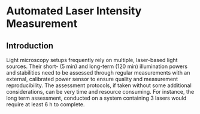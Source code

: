 # Automated Laser Intensity Measurement
## Introduction
Light microscopy setups frequently rely on multiple, laser-based light sources. Their short- (5 min) and long-term (120 min) illumination powers and stabilities need to be assessed through regular measurements with an external, calibrated power sensor to ensure quality and measurement reproducibility.
The assessment protocols, if taken without some additional considerations, can be very time and resource consuming. For instance, the long term assessment, conducted on a system containing 3 lasers would require at least 6 h to complete.

